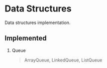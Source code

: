 # Data Structures
Data structures implementation.
## Implemented
1. Queue

    > ArrayQueue, LinkedQueue, ListQueue
